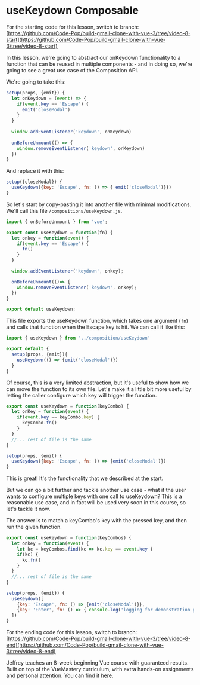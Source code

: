# useKeydown Composable

For the starting code for this lesson, switch to branch: [https://github.com/Code-Pop/build-gmail-clone-with-vue-3/tree/video-8-start](https://github.com/Code-Pop/build-gmail-clone-with-vue-3/tree/video-8-start)

In this lesson, we're going to abstract our onKeydown functionality to a function that can be reused in multiple components - and in doing so, we're going to see a great use case of the Composition API.

We're going to take this:

```javascript
setup(props, {emit}) {
  let onKeydown = (event) => {
    if(event.key == 'Escape') {
      emit('closeModal')
    }
  }
  
  window.addEventListener('keydown', onKeydown)
  
  onBeforeUnmount(() => {
    window.removeEventListener('keydown', onKeydown)
  })
}
```

And replace it with this:

```javascript
setup({closeModal}) {
  useKeydown({key: 'Escape', fn: () => { emit('closeModal')}})
}
```

So let's start by copy-pasting it into another file with minimal modifications.  We'll call this file `/compositions/useKeydown.js`.

```javascript
import { onBeforeUnmount } from 'vue';

export const useKeydown = function(fn) {
  let onkey = function(event) {
    if(event.key == 'Escape') {
      fn()
    }
  }

  window.addEventListener('keydown', onkey);

  onBeforeUnmount(()=> {
    window.removeEventListener('keydown', onkey);
  })
}

export default useKeydown;
```

This file exports the useKeydown function, which takes one argument (`fn`) and calls that function when the Escape key is hit.  We can call it like this:

```javascript
import { useKeydown } from '../composition/useKeydown'

export default {
  setup(props, {emit}){
    useKeydown(() => {emit('closeModal')})
  }
}
```

Of course, this is a very limited abstraction, but it's useful to show how we can move the function to its own file.  Let's make it a little bit more useful by letting the caller configure which key will trigger the function.

```javascript
export const useKeydown = function(keyCombo) {
  let onKey = function(event) {
    if(event.key == keyCombo.key) {
      keyCombo.fn()
    }
  }
  //... rest of file is the same
}
```

```javascript
setup(props, {emit) {
  useKeydown({key: 'Escape', fn: () => {emit('closeModal')})
}
```

This is great!  It's the functionality that we described at the start.

But we can go a bit further and tackle another use case - what if the user wants to configure multiple keys with one call to useKeydown?  This is a reasonable use case, and in fact will be used very soon in this course, so let's tackle it now.

The answer is to match a keyCombo's key with the pressed key, and then run the given function.

```javascript
export const useKeydown = function(keyCombos) {
  let onkey = function(event) {
    let kc = keyCombos.find(kc => kc.key == event.key )
    if(kc) {
      kc.fn()
    }
  }
  //... rest of file is the same
}
```

```javascript
setup(props, {emit}) {
  useKeydown([
    {key: 'Escape', fn: () => {emit('closeModal')}},
    {key: 'Enter', fn: () => { console.log('logging for demonstration purposes') }
  ])
}
```

For the ending code for this lesson, switch to branch: [https://github.com/Code-Pop/build-gmail-clone-with-vue-3/tree/video-8-end](https://github.com/Code-Pop/build-gmail-clone-with-vue-3/tree/video-8-end)

Jeffrey teaches an 8-week beginning Vue course with guaranteed results. Built on top of the VueMastery curriculum, with extra hands-on assignments and personal attention. You can find it [here](https://vuemastery--vuetraining.thrivecart.com/vue-training/).
